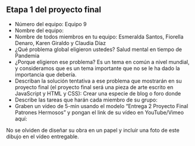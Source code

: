 ## Etapa 1 del proyecto final

- Número del equipo: Equipo 9
- Nombre del equipo: 
- Nombre de todos miembros en tu equipo: Esmeralda Santos, Fiorella Denaro, Karen Giraldo y Claudia Díaz
- ¿Qué problema global eligieron ustedes? Salud mental en tiempo de Pandemia
- ¿Porque eligieron ese problema? Es un tema en común a nivel mundial, y consideramos que es un tema importante que no se le ha dado la importancia que debería.
- Describan la solución tentativa a ese problema que mostrarán en su proyecto final (el proyecto final será una pieza de arte escrito en JavaScript y HTML y CSS): Crear una especie de blog o foro donde 
- Describe las tareas que harán cada miembro de su grupo:
- Graben un video de 5-min usando el modelo “Entrega 2 Proyecto Final Patrones Hermosos” y pongan el link de su vídeo en YouTube/Vimeo aquí:

No se olviden de diseñar su obra en un papel y incluir una foto de este dibujo en el vídeo entregable.
